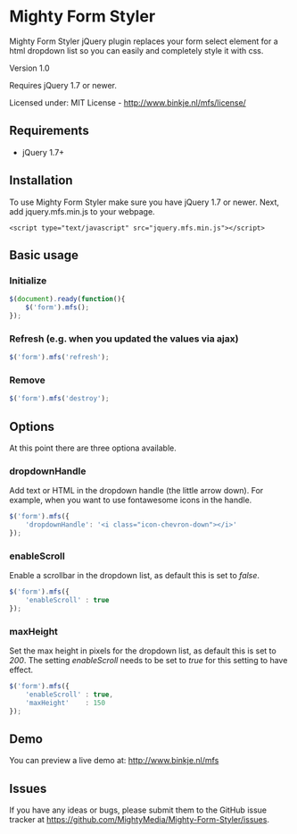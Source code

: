 # Mighty Form Styler

Mighty Form Styler jQuery plugin replaces your form select element for a html dropdown list so you can easily and completely style it with css.

Version 1.0

Requires jQuery 1.7 or newer.

Licensed under:
MIT License - http://www.binkje.nl/mfs/license/

## Requirements

* jQuery 1.7+

## Installation

To use Mighty Form Styler make sure you have jQuery 1.7 or newer. Next, add jquery.mfs.min.js to your webpage.

```
<script type="text/javascript" src="jquery.mfs.min.js"></script>
```

## Basic usage

### Initialize

```javascript
$(document).ready(function(){
    $('form').mfs();
});
```

### Refresh (e.g. when you updated the values via ajax)

```javascript
$('form').mfs('refresh');
```

### Remove

```javascript
$('form').mfs('destroy');
```

## Options

At this point there are three optiona available.

### dropdownHandle

Add text or HTML in the dropdown handle (the little arrow down). For example, when you want to use fontawesome icons in the handle.

```javascript
$('form').mfs({
    'dropdownHandle': '<i class="icon-chevron-down"></i>'
});
```

### enableScroll

Enable a scrollbar in the dropdown list, as default this is set to _false_.

```javascript
$('form').mfs({
    'enableScroll' : true
});
```

### maxHeight

Set the max height in pixels for the dropdown list, as default this is set to _200_. The setting *enableScroll* needs to be set to _true_ for this setting to have effect.

```javascript
$('form').mfs({
    'enableScroll' : true,
    'maxHeight'    : 150
});
```

## Demo

You can preview a live demo at: http://www.binkje.nl/mfs

## Issues

If you have any ideas or bugs, please submit them to the GitHub issue tracker at https://github.com/MightyMedia/Mighty-Form-Styler/issues.